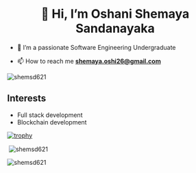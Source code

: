 <h1 align="center">👋 Hi, I’m Oshani Shemaya Sandanayaka</h1>

- 🌱 I’m a passionate Software Engineering Undergraduate

- 📫 How to reach me **shemaya.oshi26@gmail.com**

<p align="left">
<img src="https://komarev.com/ghpvc/?username=shemsd621&label=Profile%20views&color=0e75b6&style=flat" alt="shemsd621" /> 
</p>

## Interests 
- Full stack development
- Blockchain development

[![trophy](https://github-profile-trophy.vercel.app/?username=shemsd621)](https://github.com/ryo-ma/github-profile-trophy)

<p>&nbsp;<img align="center" src="https://github-readme-stats.vercel.app/api?username=shemsd621&show_icons=true&layout=compact" alt="shemsd621" /></p>

<img align="left" src="https://github-readme-stats.vercel.app/api/top-langs?username=shemsd621&show_icons=true&locale=en&layout=compact" alt="shemsd621" />

<!---
shemsd621/shemsd621 is a ✨ special ✨ repository because its `README.md` (this file) appears on your GitHub profile.
You can click the Preview link to take a look at your changes.
--->

